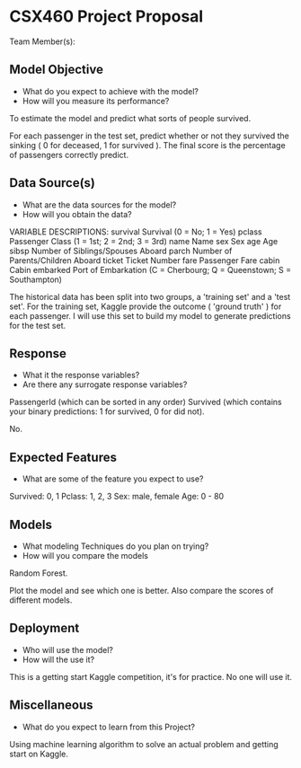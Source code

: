 # CSX460 Project Proposal

Team Member(s):


## Model Objective

* What do you expect to achieve with the model?
* How will you measure its performance?

To estimate the model and predict what sorts of people survived.

For each passenger in the test set, predict whether or not they survived the sinking ( 0 for deceased, 1 for survived ). The final score is the percentage of passengers correctly predict.


## Data Source(s)

* What are the data sources for the model?
* How will you obtain the data?

VARIABLE DESCRIPTIONS:
survival        Survival
                (0 = No; 1 = Yes)
pclass          Passenger Class
                (1 = 1st; 2 = 2nd; 3 = 3rd)
name            Name
sex             Sex
age             Age
sibsp           Number of Siblings/Spouses Aboard
parch           Number of Parents/Children Aboard
ticket          Ticket Number
fare            Passenger Fare
cabin           Cabin
embarked        Port of Embarkation
                (C = Cherbourg; Q = Queenstown; S = Southampton)

The historical data has been split into two groups, a 'training set' and a 'test set'. For the training set, Kaggle provide the outcome ( 'ground truth' ) for each passenger. I will use this set to build my model to generate predictions for the test set.


## Response

* What it the response variables?
* Are there any surrogate response variables?

PassengerId (which can be sorted in any order)
Survived (which contains your binary predictions: 1 for survived, 0 for did not).

No.


## Expected Features

* What are some of the feature you expect to use?

Survived: 0, 1
Pclass: 1, 2, 3
Sex: male, female
Age: 0 - 80


## Models

* What modeling Techniques do you plan on trying?
* How will you compare the models

Random Forest.

Plot the model and see which one is better. Also compare the scores of different models.


## Deployment

* Who will use the model?
* How will the use it?

This is a getting start Kaggle competition, it's for practice. No one will use it.


## Miscellaneous

* What do you expect to learn from this Project?

Using machine learning algorithm to solve an actual problem and getting start on Kaggle.
